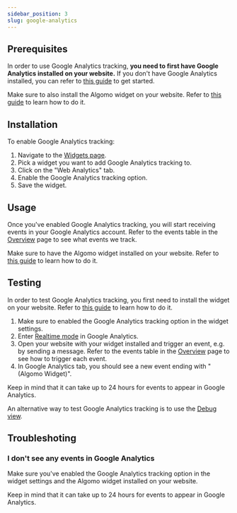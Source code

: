 ```yaml
---
sidebar_position: 3
slug: google-analytics
---
```


## Prerequisites

In order to use Google Analytics tracking, **you need to first have Google Analytics installed on your website.** If you don't have Google Analytics installed, you can refer to [this guide](https://support.google.com/analytics/answer/9304153?hl=en) to get started.

Make sure to also install the Algomo widget on your website. Refer to [this guide](../Install%20a%20widget%20to%20your%20website.md) to learn how to do it.

## Installation

To enable Google Analytics tracking:

1. Navigate to the [Widgets page](https://app.algomo.com/widgets).
2. Pick a widget you want to add Google Analytics tracking to.
3. Click on the "Web Analytics" tab.
4. Enable the Google Analytics tracking option.
5. Save the widget.

## Usage

Once you've enabled Google Analytics tracking, you will start receiving events in your Google Analytics account. Refer to the events table in the [Overview](./Overview) page to see what events we track.

Make sure to have the Algomo widget installed on your website. Refer to [this guide](../Install%20a%20widget%20to%20your%20website.md) to learn how to do it.

## Testing

In order to test Google Analytics tracking, you first need to install the widget on your website. Refer to [this guide](../Install%20a%20widget%20to%20your%20website.md) to learn how to do it.

1. Make sure to enabled the Google Analytics tracking option in the widget settings.
2. Enter [Realtime mode](https://support.google.com/analytics/answer/1638635?hl=en) in Google Analytics.
3. Open your website with your widget installed and trigger an event, e.g. by sending a message. Refer to the events table in the [Overview](./Overview) page to see how to trigger each event.
4. In Google Analytics tab, you should see a new event ending with "(Algomo Widget)".

Keep in mind that it can take up to 24 hours for events to appear in Google Analytics.

An alternative way to test Google Analytics tracking is to use the [Debug view](https://support.google.com/analytics/answer/7201382?hl=en).

## Troubleshoting

### I don't see any events in Google Analytics

Make sure you've enabled the Google Analytics tracking option in the widget settings and the Algomo widget installed on your website.

Keep in mind that it can take up to 24 hours for events to appear in Google Analytics.

